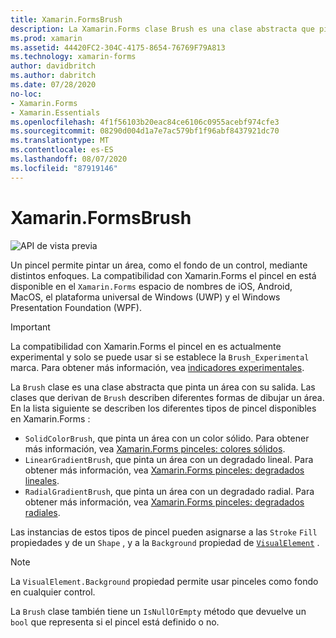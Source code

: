 ```yaml
---
title: Xamarin.FormsBrush
description: La Xamarin.Forms clase Brush es una clase abstracta que pinta un área con su salida.
ms.prod: xamarin
ms.assetid: 44420FC2-304C-4175-8654-76769F79A813
ms.technology: xamarin-forms
author: davidbritch
ms.author: dabritch
ms.date: 07/28/2020
no-loc:
- Xamarin.Forms
- Xamarin.Essentials
ms.openlocfilehash: 4f1f56103b20eac84ce6106c0955acebf974cfe3
ms.sourcegitcommit: 08290d004d1a7e7ac579bf1f96abf8437921dc70
ms.translationtype: MT
ms.contentlocale: es-ES
ms.lasthandoff: 08/07/2020
ms.locfileid: "87919146"
---
```

# <a name="no-locxamarinforms-brushes"></a>Xamarin.FormsBrush

![API de vista previa](~/media/shared/preview.png "Esta API se encuentra en versión preliminar.")

Un pincel permite pintar un área, como el fondo de un control, mediante distintos enfoques. La compatibilidad con Xamarin.Forms el pincel en está disponible en el `Xamarin.Forms` espacio de nombres de iOS, Android, MacOS, el plataforma universal de Windows (UWP) y el Windows Presentation Foundation (WPF).

> [!IMPORTANT]
> La compatibilidad con Xamarin.Forms el pincel en es actualmente experimental y solo se puede usar si se establece la `Brush_Experimental` marca. Para obtener más información, vea [indicadores experimentales](~/xamarin-forms/internals/experimental-flags.md).

La `Brush` clase es una clase abstracta que pinta un área con su salida. Las clases que derivan de `Brush` describen diferentes formas de dibujar un área. En la lista siguiente se describen los diferentes tipos de pincel disponibles en Xamarin.Forms :

- `SolidColorBrush`, que pinta un área con un color sólido. Para obtener más información, vea [ Xamarin.Forms pinceles: colores sólidos](solidcolor.md).
- `LinearGradientBrush`, que pinta un área con un degradado lineal. Para obtener más información, vea [ Xamarin.Forms pinceles: degradados lineales](lineargradient.md).
- `RadialGradientBrush`, que pinta un área con un degradado radial. Para obtener más información, vea [ Xamarin.Forms pinceles: degradados radiales](radialgradient.md).

Las instancias de estos tipos de pincel pueden asignarse a las `Stroke` `Fill` propiedades y de un `Shape` , y a la `Background` propiedad de [`VisualElement`](xref:Xamarin.Forms.VisualElement) .

> [!NOTE]
> La `VisualElement.Background` propiedad permite usar pinceles como fondo en cualquier control.

La `Brush` clase también tiene un `IsNullOrEmpty` método que devuelve un `bool` que representa si el pincel está definido o no.
